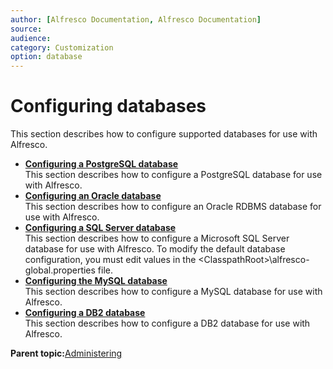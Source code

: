 ```yaml
---
author: [Alfresco Documentation, Alfresco Documentation]
source: 
audience: 
category: Customization
option: database
---
```


# Configuring databases

This section describes how to configure supported databases for use with Alfresco.

-   **[Configuring a PostgreSQL database](../tasks/postgresql-config.md)**  
This section describes how to configure a PostgreSQL database for use with Alfresco.
-   **[Configuring an Oracle database](../tasks/oracledb-config.md)**  
This section describes how to configure an Oracle RDBMS database for use with Alfresco.
-   **[Configuring a SQL Server database](../tasks/sqlserver-config.md)**  
This section describes how to configure a Microsoft SQL Server database for use with Alfresco. To modify the default database configuration, you must edit values in the <ClasspathRoot\>\\alfresco-global.properties file.
-   **[Configuring the MySQL database](../tasks/mysql-config.md)**  
This section describes how to configure a MySQL database for use with Alfresco.
-   **[Configuring a DB2 database](../tasks/db2-config.md)**  
This section describes how to configure a DB2 database for use with Alfresco.

**Parent topic:**[Administering](../concepts/ch-administering.md)


